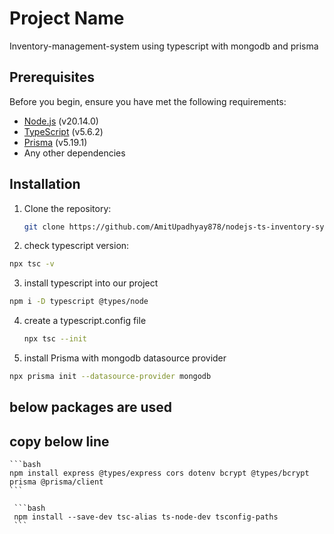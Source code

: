 # Project Name
Inventory-management-system using typescript with mongodb and prisma


## Prerequisites

Before you begin, ensure you have met the following requirements:

- [Node.js](https://nodejs.org/) (v20.14.0)
- [TypeScript](https://www.typescriptlang.org/) (v5.6.2)
- [Prisma](https://www.prisma.io/) (v5.19.1)
- Any other dependencies

## Installation

1. Clone the repository:

   ```bash
   git clone https://github.com/AmitUpadhyay878/nodejs-ts-inventory-sysntem-092024.git

   ```

 2. check typescript version:

  ```bash 
  npx tsc -v
  ```

 3. install typescript into our project
   ```bash
   npm i -D typescript @types/node   
   ```

 4. create a typescript.config file

    ```bash
    npx tsc --init   
    ```
 
 5. install Prisma with mongodb datasource provider

   ```bash
   npx prisma init --datasource-provider mongodb      
   ```

 ## below packages are used
   ## copy below line

    ```bash
    npm install express @types/express cors dotenv bcrypt @types/bcrypt prisma @prisma/client
    ```
   
     ```bash   
     npm install --save-dev tsc-alias ts-node-dev tsconfig-paths    
     ```  
